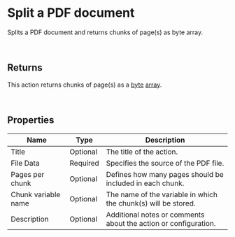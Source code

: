 # Split a PDF document 

Splits a PDF document and returns chunks of page(s) as byte array.



<!---![img](../../../../images/flow/convert-PDF-to-markdown.png)

**Example** ![img](../../../../images/strz.jpg)  
This Flow reads a contract (PDF file) from [OneDrive](../onedrive/read-file-from-onedrive-as-byte-array.md), converts it to Markdown, [splits the text](../ai/split-text.md) into chunks, [generates embeddings](../azure-openai/generate-embedding.md) for each chunk, Converts the generated vector into a SQL Server-compatible format and stores the text, vector, and document reference in a SQL Server table. This table can then be used for vector search or to feed chat models with the extracted information.
--->

<br/>

## Returns

This action returns chunks of page(s) as a [byte](https://learn.microsoft.com/en-us/dotnet/api/system.byte) [array](https://learn.microsoft.com/en-us/dotnet/csharp/language-reference/builtin-types/arrays).

<br/>


## Properties

| Name                 | Type     | Description                                                                                                   |
| -------------------- | -------- | ------------------------------------------------------------------------------------------------------------- |
| Title                | Optional |   The title of the action.                    |
| File Data            | Required | Specifies the source of the PDF file.                         |
| Pages per chunk           | Optional | Defines how many pages should be included in each chunk.                         |
| Chunk variable name | Optional | The name of the variable in which the chunk(s) will be stored. |
| Description          | Optional | Additional notes or comments about the action or configuration. |

<br/>




